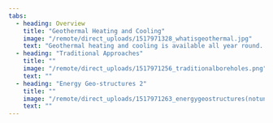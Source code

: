```yaml
---
tabs:
  - heading: Overview
    title: "Geothermal Heating and Cooling"
    image: "/remote/direct_uploads/1517971328_whatisgeothermal.jpg"
    text: "Geothermal heating and cooling is available all year round. The technology uses a series of pipes buried underground and a heat pump to exchange thermal energy between buildings and the ground. As a more efficient form of heating and cooling compared to conventional systems, we can help to reduce electricity usage, lower emissions and most importantly, lower energy bills for buildings."
  - heading: "Traditional Approaches"
    title: ""
    image: "/remote/direct_uploads/1517971256_traditionalboreholes.png"
    text: ""
  - heading: "Energy Geo-structures 2"
    title: ""
    image: "/remote/direct_uploads/1517971263_energygeostructures(notunderproject)"
    text: ""
---
```

